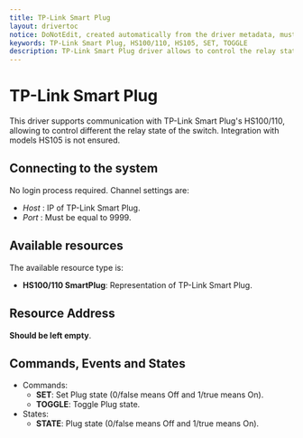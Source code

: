 ```yaml
---
title: TP-Link Smart Plug
layout: drivertoc
notice: DoNotEdit, created automatically from the driver metadata, must be updated on the driver itself
keywords: TP-Link Smart Plug, HS100/110, HS105, SET, TOGGLE
description: TP-Link Smart Plug driver allows to control the relay state of TP-Link Smart Plug's HS100/110.
---
```

# TP-Link Smart Plug

This driver supports communication with TP-Link Smart Plug's HS100/110, allowing to control different the relay state of the switch. Integration with models HS105 is not ensured.

## Connecting to the system

No login process required. 
Channel settings are:
* _Host_ : IP of TP-Link Smart Plug.
* _Port_ : Must be equal to 9999.
## Available resources

The available resource type is:
* **HS100/110 SmartPlug**: Representation of TP-Link Smart Plug.
## Resource Address

**Should be left empty**. 
## Commands, Events and States

* Commands:
  - **SET**: Set Plug state (0/false means Off and 1/true means On). 
  - **TOGGLE**: Toggle Plug state. 
* States:
  - **STATE**: Plug state (0/false means Off and 1/true means On).
